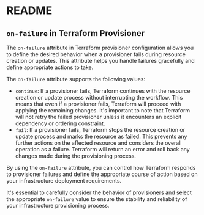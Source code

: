 # README

## `on-failure` in Terraform Provisioner

The `on-failure` attribute in Terraform provisioner configuration allows you to define the desired behavior when a provisioner fails during resource creation or updates. This attribute helps you handle failures gracefully and define appropriate actions to take.

The `on-failure` attribute supports the following values:

- `continue`: If a provisioner fails, Terraform continues with the resource creation or update process without interrupting the workflow. This means that even if a provisioner fails, Terraform will proceed with applying the remaining changes. It's important to note that Terraform will not retry the failed provisioner unless it encounters an explicit dependency or ordering constraint.
- `fail`: If a provisioner fails, Terraform stops the resource creation or update process and marks the resource as failed. This prevents any further actions on the affected resource and considers the overall operation as a failure. Terraform will return an error and roll back any changes made during the provisioning process.

By using the `on-failure` attribute, you can control how Terraform responds to provisioner failures and define the appropriate course of action based on your infrastructure deployment requirements.

It's essential to carefully consider the behavior of provisioners and select the appropriate `on-failure` value to ensure the stability and reliability of your infrastructure provisioning process.